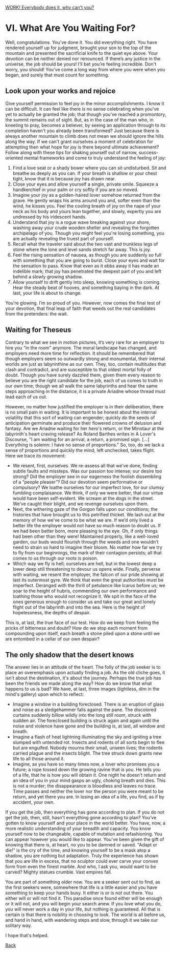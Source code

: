 [WORK! Everybody does it, why can't you?](../WEDIWCY/wediwcy.md)
# VI. What Are You Waiting For?

Well, congratulations. You’ve done it. You did everything right. You have rendered yourself up for judgment, brought your son to the top of the mountain and presented the sacrificial knife to the quiet eye above. Your devotion can be neither denied nor renounced. If there’s any justice in the universe, the job should be yours! I’ll bet you’re feeling incredible. Don't worry, you should! You've come a long way from where you were when you began, and surely that must count for something.

## Look upon your works and rejoice

Give yourself permission to feel joy in the minor accomplishments. I know it can be difficult. It can feel like there is no sense celebrating when you've yet to actually be granted the job; that though you've reached a promontory, the summit remains out of sight. But, as in the case of the man who, in kneeling to pray, becomes a believer, by seeing an application through to its completion haven't you already been transformed? Just because there is always another mountain to climb does not mean we should ignore the hills along the way. If we can't grant ourselves a moment of celebration for attempting then what hope for joy is there beyond ultimate achievement? Follow along with these tips for shaking yourself out of narrow, success-oriented mental frameworks and come to truly understand the feeling of joy:

1. Find a love seat or a shady bower where you can sit undisturbed. Sit and breathe as deeply as you can. If your breath is shallow or your chest tight, know that it is because joy has drawn near.
2. Close your eyes and allow yourself a single, private smile. Squeeze a handkerchief in your palm or cry softly if you are so moved.
3. Imagine your joy as a golden-haired lover somehow returned from the grave. He gently wraps his arms around you and, softer even than the wind, he kisses you. Feel the cooling breath of joy on the nape of your neck as his body and yours lean together, and slowly, expertly you are undressed by his iridescent hands.
4. Understand that joy is a rogue wave breaking against your shore, washing away your crude wooden shelter and revealing the forgotten archipelago of you. Though you might feel you're losing something, you are actually revealing the truest part of yourself.
5. Recall what the traveler said about the two vast and trunkless legs of stone where the lone and level sands stretch far away. This is joy.
6. Feel the rising sensation of nausea, as though you are suddenly so full with something that you are going to burst. Close your eyes and wait for the sensation to pass. Know that even as it ebbs away it has made an indelible mark; that joy has penetrated the deepest part of you and left behind a slowly growing shadow.
7. Allow yourself to drift gently into sleep, knowing something is coming. Hear the steady beat of hooves, and something baying in the dark. At last, your life is about to change.

You’re glowing. I’m so proud of you. However, now comes the final test of your devotion, that final leap of faith that weeds out the real candidates from the pretenders: the wait.

## Waiting for Theseus

Contrary to what we see in motion pictures, it’s very rare for an employer to hire you “in the room” anymore. The moral landscape has changed, and employers need more time for reflection. It should be remembered that though employers seem so outwardly strong and monumental, their internal worlds are just as labyrinthine as our own. They, too, contain multitudes that clash and contradict, and are susceptible to that oldest mortal folly of doubt. Though you have surely dazzled them, given them every reason to believe you are the right candidate for the job, each of us comes to truth in our own time; though we all walk the same labyrinths and hear the same steps approaching in the distance, it is a private Ariadne whose thread must lead each of us out.

However, no matter how justified the employer is in their deliberation, there is no small pain in waiting. It is important to be honest about the internal volatility that this sort of waiting can engender; quickly do the seeds of anticipation germinate and produce their flowered crowns of delusion and fantasy. Are we Ariadne waiting for her hero's return, or the Minotaur at the labyrinth's heart craving release? As Roland Barthes writes in A Lover's Discourse, "I am waiting for an arrival, a return, a promised sign. [...] Everything is solemn: I have no sense of proportions." So, too, do we lack a sense of proportions and quickly the mind, left unchecked, takes flight. Here we trace its movement:

- We resent, first, ourselves. We re-assess all that we’ve done, finding subtle faults and missteps. Was our passion too intense; our desire too strong? Did the employer see in our eagerness the foolish dissembling of a “people pleaser”? Did our devotion seem performative or compulsory? We loathe ourselves for our imperfect love, for our clumsy fumbling complaisance. We think, if only we were better, that our virtue would have been self-evident. We scream at the dogs in the street. We’ve caught their blight, and we revenge ourselves upon them.
- Next, the withering gaze of the Gorgon falls upon our conditions; the histories that have brought us to this petrified thicket. We lash out at the memory of how we’ve come to be what we are. If we’d only lived a better life the employer would not have so much reason to doubt us. If we had been better born, more pleasing to the eye. Oh, if only things had been other than they were! Maintained properly, like a well-loved garden, our buds would flourish through the weeds and one wouldn’t need to strain so hard to imagine their bloom. No matter how far we try to fly from our beginnings, the mark of their contagion persists; all that comes to us through our roots is poison.
- Which way we fly is hell; ourselves are hell, but in the lowest deep a lower deep still threatening to devour us opens wide. Finally, perverse with waiting, we resent the employer, the falcon of our pride showing at last its outermost gyre. We think that even the great authorities must be imperfect. Deranged with the thrill of petulance like Icarus before us; we soar to the height of hubris, commending our own performance and loathing those who would not recognize it. We spit in the face of the ones generous enough to consider us and take our great and lonely flight out of the labyrinth and into the sea. Here is the height of hopelessness, the depths of despair.

This is, at last, the true face of our test. How do we keep from feeling the pricks of bitterness and doubt? How do we stop each moment from compounding upon itself, each breath a stone piled upon a stone until we are entombed in a cellar of our own despair?

## The only shadow that the desert knows

The answer lies in an attitude of the heart. The folly of the job seeker is to place an overemphasis upon actually finding a job. As the old cliche goes, it isn't about the destination, it's about the journey. Perhaps the true job has been the friends we made along the way? How do we know that what happens to us is bad? We have, at last, three images (lightless, dim in the mind's gallery) upon which to reflect:

- Imagine a window in a building foreclosed. There is an eruption of glass and noise as a sledgehammer falls against the pane. The discolored curtains suddenly billow wildly into the long still room, struck with sudden air. The foreclosed building is struck again and again until the noise and violence have gone and the building is, at last, all window and breath.
- Imagine a flash of heat lightning illuminating the sky and igniting a tree slumped with untended rot. Insects and rodents of all sorts begin to flee but are engulfed. Nobody mourns their small, unseen lives; the rodents carried plague and the insects blight. The tree struck down grants new life to all those around it.
- Imagine, as you have so many times now, a lover who promises you a future; a rope tossed down the growing ravine that is you. He tells you of a life, that he is how you will obtain it. One night he doesn't return and an idea of you in your mind gasps an ugly, choking breath and dies. This is not a murder; the disappearance is bloodless and leaves no trace. Time passes and neither the lover nor the person you were meant to be return, and yet there you are. In losing an idea of a life, you find, as if by accident, your own.

If you get the job, then everything has gone according to plan. If you do not get the job, then, still, hasn't everything gone according to plan? You've gotten to know yourself and your place in the world better. You have, now, a more realistic understanding of your breadth and capacity. You know yourself now to be changeable, capable of mutation and refashioning. You can appear however you would like to appear. You've been given the gift of knowing that there is, at heart, no you to be damned or saved. "Adapt or die!" is the cry of the time, and knowing yourself to be a mask atop a shadow, you are nothing but adaptation. Truly the experience has shown that you are life in excess, that no sculptor could ever carve your convex form from even the finest marble. And who, I ask you, would want to be carved? Mighty statues crumble. Vast empires fall.

You are part of something older now. You are a seeker sent out to find, as the first seekers were, somewhere that life is a little easier and you have something to keep your hands busy. It either is or is not out there. You either will or will not find it. This paradise once found either will be enough or it will not, and you will begin your search anew. If you love what you do, you will never work a day in your life, but nothing is guaranteed. All that is certain is that there is nobility in choosing to look. The world is all before us, and hand in hand, with wandering steps and slow, through it we take our solitary way.

I hope that's helped.

[Back](../WEDIWCY/wediwcy.md)
